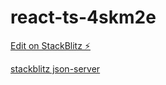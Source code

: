 # react-ts-4skm2e

[Edit on StackBlitz ⚡️](https://stackblitz.com/edit/react-ts-4skm2e)

[stackblitz json-server](https://stackblitz.com/edit/json-server?file=readme.md)